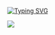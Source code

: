 [![Typing SVG](https://readme-typing-svg.herokuapp.com?color=%2312A100&lines=Hello+%2C+There+%E2%9C%8C%F0%9F%8F%BB+;I'm+Alper+Can)](https://git.io/typing-svg)

<a href="https://github.com/AlperCanErysr/AlperCanErysr">
  <img align="center" src="https://github-readme-stats.vercel.app/api/top-langs/?username=AlperCanErysr&hide=java,html,tex&title_color=ffffff&text_color=c9cacc&icon_color=2bbc8a&bg_color=1d1f21&langs_count=3" />
</a>
